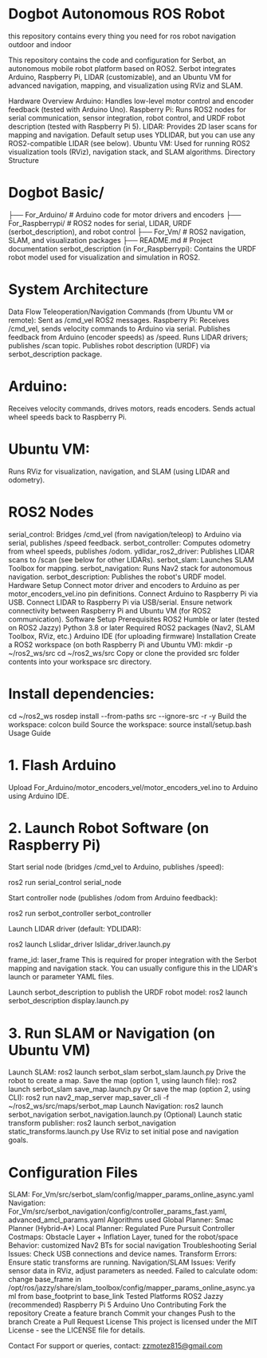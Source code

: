 # Dogbot Autonomous ROS Robot
this repository contains every thing you need for ros robot navigation outdoor and indoor 

This repository contains the code and configuration for Serbot, an autonomous mobile robot platform based on ROS2. Serbot integrates Arduino, Raspberry Pi, LIDAR (customizable), and an Ubuntu VM for advanced navigation, mapping, and visualization using RViz and SLAM.

Hardware Overview
Arduino: Handles low-level motor control and encoder feedback (tested with Arduino Uno).
Raspberry Pi: Runs ROS2 nodes for serial communication, sensor integration, robot control, and URDF robot description (tested with Raspberry Pi 5).
LIDAR: Provides 2D laser scans for mapping and navigation. Default setup uses YDLIDAR, but you can use any ROS2-compatible LIDAR (see below).
Ubuntu VM: Used for running ROS2 visualization tools (RViz), navigation stack, and SLAM algorithms.
Directory Structure
# Dogbot Basic/
├── For_Arduino/         # Arduino code for motor drivers and encoders
├── For_Raspberrypi/    # ROS2 nodes for serial, LIDAR, URDF (serbot_description), and robot control
├── For_Vm/             # ROS2 navigation, SLAM, and visualization packages
├── README.md           # Project documentation
serbot_description (in For_Raspberrypi): Contains the URDF robot model used for visualization and simulation in ROS2.
# System Architecture
Data Flow
Teleoperation/Navigation Commands (from Ubuntu VM or remote):
Sent as /cmd_vel ROS2 messages.
Raspberry Pi:
Receives /cmd_vel, sends velocity commands to Arduino via serial.
Publishes feedback from Arduino (encoder speeds) as /speed.
Runs LIDAR drivers; publishes /scan topic.
Publishes robot description (URDF) via serbot_description package.
# Arduino:
Receives velocity commands, drives motors, reads encoders.
Sends actual wheel speeds back to Raspberry Pi.
# Ubuntu VM:
Runs RViz for visualization, navigation, and SLAM (using LIDAR and odometry).
# ROS2 Nodes
serial_control: Bridges /cmd_vel (from navigation/teleop) to Arduino via serial, publishes /speed feedback.
serbot_controller: Computes odometry from wheel speeds, publishes /odom.
ydlidar_ros2_driver: Publishes LIDAR scans to /scan (see below for other LIDARs).
serbot_slam: Launches SLAM Toolbox for mapping.
serbot_navigation: Runs Nav2 stack for autonomous navigation.
serbot_description: Publishes the robot's URDF model.
Hardware Setup
Connect motor driver and encoders to Arduino as per motor_encoders_vel.ino pin definitions.
Connect Arduino to Raspberry Pi via USB.
Connect LIDAR to Raspberry Pi via USB/serial.
Ensure network connectivity between Raspberry Pi and Ubuntu VM (for ROS2 communication).
Software Setup
Prerequisites
ROS2 Humble or later (tested on ROS2 Jazzy)
Python 3.8 or later
Required ROS2 packages (Nav2, SLAM Toolbox, RViz, etc.)
Arduino IDE (for uploading firmware)
Installation
Create a ROS2 workspace (on both Raspberry Pi and Ubuntu VM):
mkdir -p ~/ros2_ws/src
cd ~/ros2_ws/src
Copy or clone the provided src folder contents into your workspace src directory.

# Install dependencies:

cd ~/ros2_ws
rosdep install --from-paths src --ignore-src -r -y
Build the workspace:
colcon build
Source the workspace:
source install/setup.bash
Usage Guide
# 1. Flash Arduino
Upload For_Arduino/motor_encoders_vel/motor_encoders_vel.ino to Arduino using Arduino IDE.
# 2. Launch Robot Software (on Raspberry Pi)
Start serial node (bridges /cmd_vel to Arduino, publishes /speed):

ros2 run serial_control serial_node

Start controller node (publishes /odom from Arduino feedback):

ros2 run serbot_controller serbot_controller

Launch LIDAR driver (default: YDLIDAR):

ros2 launch Lslidar_driver lslidar_driver.launch.py

frame_id: laser_frame
This is required for proper integration with the Serbot mapping and navigation stack. You can usually configure this in the LIDAR's launch or parameter YAML files.

Launch serbot_description to publish the URDF robot model:
ros2 launch serbot_description display.launch.py
# 3. Run SLAM or Navigation (on Ubuntu VM)
Launch SLAM:
ros2 launch serbot_slam serbot_slam.launch.py
Drive the robot to create a map.
Save the map (option 1, using launch file):
ros2 launch serbot_slam save_map.launch.py
Or save the map (option 2, using CLI):
ros2 run nav2_map_server map_saver_cli -f ~/ros2_ws/src/maps/serbot_map
Launch Navigation:
ros2 launch serbot_navigation serbot_navigation.launch.py
(Optional) Launch static transform publisher:
ros2 launch serbot_navigation static_transforms.launch.py
Use RViz to set initial pose and navigation goals.
# Configuration Files
SLAM: For_Vm/src/serbot_slam/config/mapper_params_online_async.yaml
Navigation: For_Vm/src/serbot_navigation/config/controller_params_fast.yaml, advanced_amcl_params.yaml
Algorithms used
Global Planner: Smac Planner (Hybrid-A*)
Local Planner: Regulated Pure Pursuit Controller
Costmaps: Obstacle Layer + Inflation Layer, tuned for the robot/space
Behavior: customized Nav2 BTs for social navigation
Troubleshooting
Serial Issues: Check USB connections and device names.
Transform Errors: Ensure static transforms are running.
Navigation/SLAM Issues: Verify sensor data in RViz, adjust parameters as needed.
Failed to calculate odom: change base_frame in /opt/ros/jazzy/share/slam_toolbox/config/mapper_params_online_async.yaml from base_footprint to base_link
Tested Platforms
ROS2 Jazzy (recommended)
Raspberry Pi 5
Arduino Uno
Contributing
Fork the repository
Create a feature branch
Commit your changes
Push to the branch
Create a Pull Request
License
This project is licensed under the MIT License - see the LICENSE file for details.

Contact
For support or queries, contact:
zzmotez815@gmail.com
